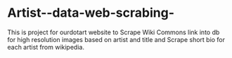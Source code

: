 # Artist--data-web-scrabing-
This is project for ourdotart website to Scrape Wiki Commons link into db for high resolution images based on artist and title and Scrape short bio for each artist from wikipedia.
